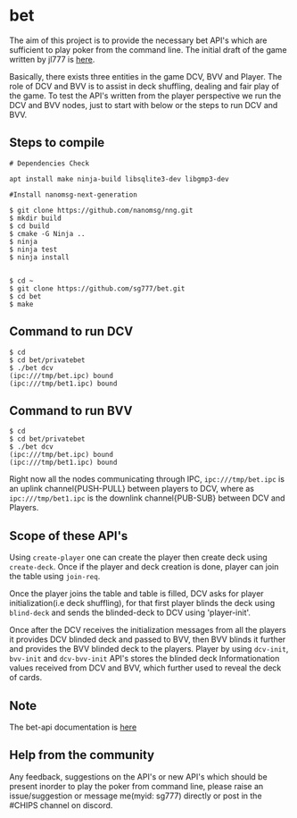 # bet
The aim of this project is to provide the necessary bet API's which are sufficient to play poker from the command line. The initial draft of the game written by jl777 is [here](./docs/BET_Initial_Draft.md).
 
Basically, there exists three entities in the game DCV, BVV and Player. The role of DCV and BVV is to assist in deck shuffling, dealing and fair play of the game. To test the API's written from the player perspective we run the DCV and BVV nodes, just to start with below or the steps to run DCV and BVV.
## Steps to compile
```
# Dependencies Check 

apt install make ninja-build libsqlite3-dev libgmp3-dev

#Install nanomsg-next-generation 

$ git clone https://github.com/nanomsg/nng.git
$ mkdir build
$ cd build
$ cmake -G Ninja ..
$ ninja
$ ninja test
$ ninja install


$ cd ~
$ git clone https://github.com/sg777/bet.git
$ cd bet
$ make
```
## Command to run DCV
```
$ cd
$ cd bet/privatebet
$ ./bet dcv
(ipc:///tmp/bet.ipc) bound
(ipc:///tmp/bet1.ipc) bound
```
## Command to run BVV
```
$ cd
$ cd bet/privatebet
$ ./bet dcv
(ipc:///tmp/bet.ipc) bound
(ipc:///tmp/bet1.ipc) bound
```

Right now all the nodes communicating through IPC, `ipc:///tmp/bet.ipc` is an uplink channel{PUSH-PULL} between players to DCV, where as `ipc:///tmp/bet1.ipc` is the downlink channel{PUB-SUB} between DCV and Players.

## Scope of these API's
Using `create-player` one can create the player then create deck using `create-deck`. Once if the player and deck creation is done, player can join the table using `join-req`.

Once the player joins the table and table is filled, DCV asks for player initialization(i.e deck shuffling), for that first player blinds the deck using `blind-deck` and sends the blinded-deck to DCV using 'player-init'. 

Once after the DCV receives the initialization messages from all the players it provides DCV blinded deck and passed to BVV, then BVV blinds it further and provides the BVV blinded deck to the players. Player by using `dcv-init`, `bvv-init` and  `dcv-bvv-init` API's stores the blinded deck Informationation values received from DCV and BVV, which further used to reveal the deck of cards.

## Note
The bet-api documentation is [here](./docs/bet-api.md)

## Help from the community
Any feedback, suggestions on the API's or new API's which should be present inorder to play the poker from command line, please raise an issue/suggestion or message me(myid: sg777) directly or post in the #CHIPS channel on discord.
